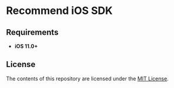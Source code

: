 # Recommend iOS SDK

## Requirements

* **iOS 11.0+**

## License

The contents of this repository are licensed under the
[MIT License](https://github.com/recommend-pro/recommend-ios-sdk/blob/main/LICENSE).
